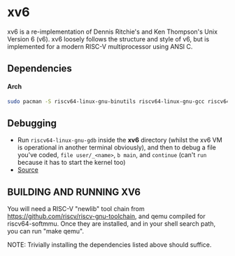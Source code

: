 # xv6

xv6 is a re-implementation of Dennis Ritchie's and Ken Thompson's Unix
Version 6 (v6).  xv6 loosely follows the structure and style of v6,
but is implemented for a modern RISC-V multiprocessor using ANSI C.

## Dependencies

#### Arch

```bash
sudo pacman -S riscv64-linux-gnu-binutils riscv64-linux-gnu-gcc riscv64-linux-gnu-gdb qemu-emulators-full
```

## Debugging

- Run `riscv64-linux-gnu-gdb` inside the **xv6** directory (whilst the xv6 VM is operational in another terminal obviously), and then to debug a file you've coded, `file user/_<name>`, `b main`, and `continue` (can't `run` because it has to start the kernel too)
- [Source](https://pdos.csail.mit.edu/6.1810/2024/labs/guidance.html)

## BUILDING AND RUNNING XV6

You will need a RISC-V "newlib" tool chain from
https://github.com/riscv/riscv-gnu-toolchain, and qemu compiled for
riscv64-softmmu.  Once they are installed, and in your shell
search path, you can run "make qemu".

NOTE: Trivially installing the dependencies listed above should suffice.
